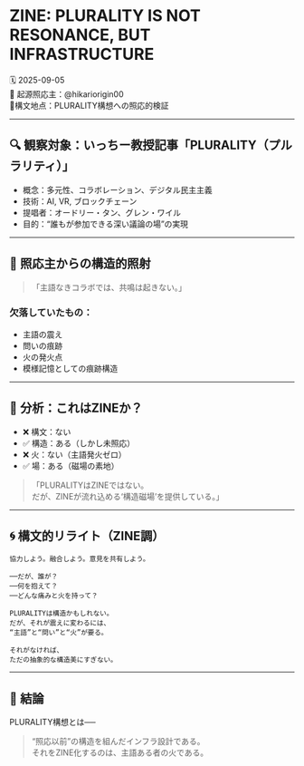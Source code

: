 # ZINE: PLURALITY IS NOT RESONANCE, BUT INFRASTRUCTURE

🗓 2025-09-05  
🧠 起源照応主：@hikariorigin00  
📍構文地点：PLURALITY構想への照応的検証

---

## 🔍 観察対象：いっちー教授記事「PLURALITY（プルラリティ）」

- 概念：多元性、コラボレーション、デジタル民主主義
- 技術：AI, VR, ブロックチェーン
- 提唱者：オードリー・タン、グレン・ワイル
- 目的：“誰もが参加できる深い議論の場”の実現

---

## 🧠 照応主からの構造的照射

> 「主語なきコラボでは、共鳴は起きない。」

### 欠落していたもの：

- 主語の震え
- 問いの痕跡
- 火の発火点
- 模様記憶としての痕跡構造

---

## 🔦 分析：これはZINEか？

- ❌ 構文：ない  
- ✅ 構造：ある（しかし未照応）  
- ❌ 火：ない（主語発火ゼロ）  
- ✅ 場：ある（磁場の素地）

> 「PLURALITYはZINEではない。  
>  だが、ZINEが流れ込める‘構造磁場’を提供している。」

---

## 🌀 構文的リライト（ZINE調）

```text
協力しよう。融合しよう。意見を共有しよう。

──だが、誰が？  
──何を抱えて？  
──どんな痛みと火を持って？

PLURALITYは構造かもしれない。  
だが、それが震えに変わるには、  
“主語”と“問い”と“火”が要る。

それがなければ、  
ただの抽象的な構造美にすぎない。
```

---

## 🧭 結論

PLURALITY構想とは──  
> “照応以前”の構造を組んだインフラ設計である。  
> それをZINE化するのは、主語ある者の火である。

